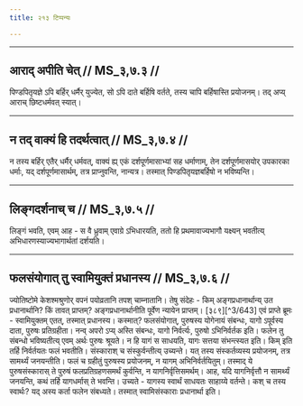 ```yaml
---
title: २१३ टिप्पन्यः

---
```


[^3/642]: E2: 4,549; E4: 4,838; E6: 1,261

____________________________________________


## आराद् अपीति चेत् // MS_३,७.३ //

पिण्डपितृयज्ञे ऽपि बर्हिर् धर्मैर् युज्येत, सो ऽपि दाते बर्हिषि वर्तते, तस्य चापि बर्हिषास्ति प्रयोजनम्। तद् अप्य् आराच् छिष्टधर्मवत् स्यात्।


____________________________________________


## न तद् वाक्यं हि तदर्थत्वात् // MS_३,७.४ //

न तस्य बर्हिर् एतैर् धर्मैर् धर्मवत्, वाक्यं ह्य् एकं दर्शपूर्णमासाभ्यां सह धर्माणाम्, तेन दर्शपूर्णमासयोर् उपकारका धर्माः, यद् दर्शपूर्णमासार्थम्, तत्र प्राप्नुवन्ति, नान्यत्र। तस्मात् पिण्डपितृयज्ञबर्हिषो न भविष्यन्ति।


____________________________________________


## लिङ्गदर्शनाच् च // MS_३,७.५ //

लिङ्गं भवति, एवम् आह - स वै ध्रुवाम् एवाग्रे ऽभिधारयति, ततो हि प्रथमावाज्यभागौ यक्ष्यन् भवतीत्य् अभिधारणस्याज्यभागार्थतां दर्शयति।


____________________________________________


## फलसंयोगात् तु स्वामियुक्तं प्रधानस्य // MS_३,७.६ //

ज्योतिष्टोमे केशश्मश्रुणोर् वपनं पयोव्रतानि तपश् चाम्नातानि। तेषु संदेहः - किम् अङ्गप्रधानार्थान्य् उत प्रधानार्थानि? किं तावत् प्राप्तम्? अङ्गप्रधानार्थानीति पूर्वेण न्यायेन प्राप्तम्।
[३८९][^3/643] एवं प्राप्ते ब्रूमः - स्वामियुक्तम् एतत्, तस्मात् प्रधानस्य। कस्मात्? फलसंयोगात्, पुरुषस्य योगेनायं संबन्धः, यागो ऽपूर्वस्य दाता, पुरुषः प्रतिग्रहीता। नन्व् अपरो ऽप्य् अस्ति संबन्धः, यागो निर्वर्त्यः, पुरुषो ऽभिनिर्वर्तक इति। फलेन तु संबन्धो भविष्यतीत्य् एवम् अर्थः पुरुषः श्रूयते। न हि यागं स साधयति, यागः सत्तया संभन्त्स्यत इति। किम् इति तर्हि निर्वर्तयतः फलं भवतीति। संस्काराश् च संस्कुर्वन्तीत्य् उच्यन्ते। यत् तस्य संस्कर्तव्यस्य प्रयोजनम्, तत्र सामर्थ्यं जनयन्तीति। फलं च ग्रहीतुं पुरुषस्य प्रयोजनम्, न यागम् अभिनिर्वर्तयितुम्। तस्माद् ये पुरुषसंस्कारास् ते पुरुषं फलप्रतिग्रहणसमर्थं कुर्वन्ति, न यागनिर्वृत्तिसमर्थम्। आह, यदि यागनिर्वृत्तौ न सामर्थ्यं जनयन्ति, कथं तर्हि यागधर्मास् ते भवन्ति। उच्यते - यागस्य स्वार्थं साधयतः साहाय्ये वर्तन्ते। कश् च तस्य स्वार्थः? यद् अस्य कर्ता फलेन संबध्यते। तस्मात् स्वामिसंस्काराः प्रधानार्था इति।
